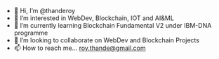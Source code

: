 - 👋 Hi, I’m @thanderoy
- 👀 I’m interested in WebDev, Blockchain, IOT and AI&ML
- 🌱 I’m currently learning Blockchain Fundamental V2 under IBM-DNA programme
- 💞️ I’m looking to collaborate on WebDev and Blockchain Projects
- 📫 How to reach me... roy.thande@gmail.com

<!---
thanderoy/thanderoy is a ✨ special ✨ repository because its `README.md` (this file) appears on your GitHub profile.
You can click the Preview link to take a look at your changes.
--->
